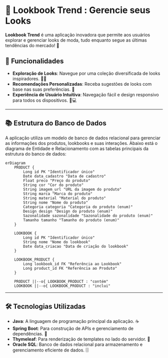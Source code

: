 # 🎨 Lookbook Trend : Gerencie seus Looks

**Lookbook Trend** é uma aplicação inovadora que permite aos usuários explorar e gerenciar looks de moda, tudo enquanto segue as últimas tendências do mercado! 🌟

## 🚀 Funcionalidades

- **Exploração de Looks**: Navegue por uma coleção diversificada de looks inspiradores. 👗👖
- **Recomendações Personalizadas**: Receba sugestões de looks com base nas suas preferências. 🎉
- **Experiência de Usuário Intuitiva**: Navegação fácil e design responsivo para todos os dispositivos. 📱💻

---

## 📚 Estrutura do Banco de Dados

A aplicação utiliza um modelo de banco de dados relacional para gerenciar as informações dos produtos, lookbooks e suas interações. Abaixo está o diagrama de Entidade e Relacionamento com as tabelas principais da estrutura do banco de dados:

```mermaid
erDiagram
    PRODUCT {
        Long id PK "Identificador único"
        Date data_cadastro "Data de cadastro"
        Float preco "Preço do produto"
        String cor "Cor do produto"
        String imagem_url "URL da imagem do produto"
        String marca "Marca do produto"
        String material "Material do produto"
        String nome "Nome do produto"
        Categoria categoria "Categoria do produto (enum)"
        Design design "Design do produto (enum)"
        Sazonalidade sazonalidade "Sazonalidade do produto (enum)"
        Tamanho tamanho "Tamanho do produto (enum)"
    }

    LOOKBOOK {
        Long id PK "Identificador único"
        String nome "Nome do lookbook"
        Date data_criacao "Data de criação do lookbook"
    }

    LOOKBOOK_PRODUCT {
        Long lookbook_id FK "Referência ao Lookbook"
        Long product_id FK "Referência ao Produto"
    }

    PRODUCT ||--o{ LOOKBOOK_PRODUCT : "contém"
    LOOKBOOK ||--o{ LOOKBOOK_PRODUCT : "inclui"

```

---

## 🛠 Tecnologias Utilizadas

- **Java**: A linguagem de programação principal da aplicação. ☕
- **Spring Boot**: Para construção de APIs e gerenciamento de dependências. 🚀
- **Thymeleaf**: Para renderização de templates no lado do servidor. 📜
- **Oracle SQL**: Banco de dados relacional para armazenamento e gerenciamento eficiente de dados. 🗄️
